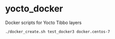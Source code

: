 # yocto_docker

Docker scripts for Yocto Tibbo layers
```
./docker_create.sh test_docker3 docker.centos-7
```
